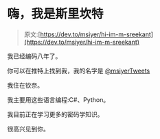 # 嗨，我是斯里坎特

> 原文:[https://dev.to/msiyer/hi-im-m-sreekant](https://dev.to/msiyer/hi-im-m-sreekant)

我已经编码八年了。

你可以在推特上找到我，我的名字是 [@msiyerTweets](https://twitter.com/msiyerTweets)

我住在钦奈。

我主要用这些语言编程:C#、Python。

我目前正在学习更多的密码学知识。

很高兴见到你。